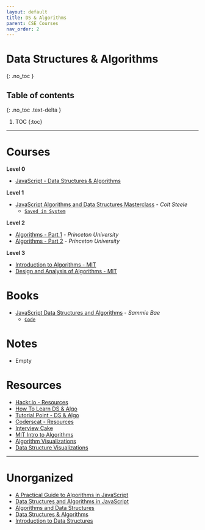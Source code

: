 ```yaml
---
layout: default
title: DS & Algorithms
parent: CSE Courses
nav_order: 2
---
```


# Data Structures & Algorithms
{: .no_toc }

## Table of contents
{: .no_toc .text-delta }

1. TOC
{:toc}

---

# Courses

__Level 0__

- [JavaScript - Data Structures & Algorithms](https://www.youtube.com/watch?v=LuXCJxY7nPE&list=PLn2ipk-jqgZiAHiA70hOxAj8RMUeqYNK3)

__Level 1__

- [JavaScript Algorithms and Data Structures Masterclass](https://www.udemy.com/course/js-algorithms-and-data-structures-masterclass/) - *Colt Steele*
	- [`Saved in System`](file:///media/rishi/d057170c-fade-44e6-a98a-5028064c1c84/Courses/[FreeCourseSite.com]%20Udemy%20-%20JavaScript%20Algorithms%20and%20Data%20Structures%20Masterclass/)

__Level 2__

- [Algorithms - Part 1](https://www.coursera.org/learn/algorithms-part1/home/welcome) - *Princeton University*
- [Algorithms - Part 2](https://www.coursera.org/learn/algorithms-part2/home/welcome) - *Princeton University*

__Level 3__

- [Introduction to Algorithms - MIT](https://ocw.mit.edu/courses/electrical-engineering-and-computer-science/6-006-introduction-to-algorithms-fall-2011/lecture-videos/)
- [Design and Analysis of Algorithms - MIT](https://ocw.mit.edu/courses/electrical-engineering-and-computer-science/6-046j-design-and-analysis-of-algorithms-spring-2015/lecture-videos/)

# Books

- [JavaScript Data Structures and Algorithms](https://www.apress.com/gp/book/9781484239872) - *Sammie Bae*
	- [`Code`](https://github.com/Apress/js-data-structures-and-algorithms)

# Notes

- Empty

# Resources

- [Hackr.io - Resources](https://hackr.io/tutorials/learn-data-structures-algorithms)
- [How To Learn DS & Algo](https://coderscat.com/how-to-learn-data-structures-and-algorithms)
- [Tutorial Point - DS & Algo](https://www.tutorialspoint.com/data_structures_algorithms/index.htm)
- [Coderscat - Resources](https://coderscat.com/how-to-learn-data-structures-and-algorithms)
- [Interview Cake](https://www.interviewcake.com/data-structures-and-algorithms-guide)
- [MIT Intro to Algorithms](https://ocw.mit.edu/courses/electrical-engineering-and-computer-science/6-006-introduction-to-algorithms-fall-2011/lecture-videos/)
- [Algorithm Visualizations](https://visualgo.net/en)
- [Data Structure Visualizations](https://www.cs.usfca.edu/~galles/visualization/Algorithms.html)

---

# Unorganized

<!-- TBD -->
<!-- {: .label .label-green} -->

- [A Practical Guide to Algorithms in JavaScript](https://frontendmasters.com/courses/practical-algorithms/)
- [Data Structures and Algorithms in JavaScript](https://frontendmasters.com/courses/data-structures-algorithms/)
- [Algorithms and Data Structures](https://www.youtube.com/watch?v=njTh_OwMljA&list=PLLXdhg_r2hKA7DPDsunoDZ-Z769jWn4R8)
- [Data Structures & Algorithms](https://www.youtube.com/watch?v=AT14lCXuMKI&list=PLdo5W4Nhv31bbKJzrsKfMpo_grxuLl8LU)
- [Introduction to Data Structures](https://www.youtube.com/watch?v=92S4zgXN17o&list=PL2_aWCzGMAwI3W_JlcBbtYTwiQSsOTa6P)
